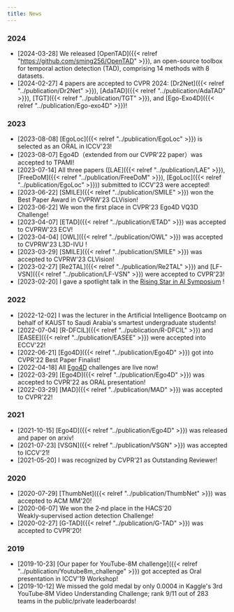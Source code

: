 ```yaml
---
title: News
---
```



### 2024

- [2024-03-28] We released [OpenTAD]({{< relref "https://github.com/sming256/OpenTAD" >}}), an open-source toolbox for temporal action detection (TAD), comprising 14 methods with 8 datasets.
- [2024-02-27] 4 papers are accepted to CVPR 2024: [Dr2Net]({{< relref "../publication/Dr2Net" >}}), [AdaTAD]({{< relref "../publication/AdaTAD" >}}), [TGT]({{< relref "../publication/TGT" >}}), and [Ego-Exo4D]({{< relref "../publication/Ego-exo4D" >}})!


### 2023

- [2023-08-08] [EgoLoc]({{< relref "../publication/EgoLoc" >}}) is selected as an ORAL in ICCV'23!
- [2023-08-07] Ego4D（extended from our CVPR'22 paper）was accepted to TPAMI!
- [2023-07-14] All three papers ([LAE]({{< relref "../publication/LAE" >}}), [FreeDoM]({{< relref "../publication/FreeDoM" >}}), [EgoLoc]({{< relref "../publication/EgoLoc" >}})) submitted to ICCV'23 were accepted!
- [2023-06-22] [SMILE]({{< relref "../publication/SMILE" >}}) won the Best Paper Award in CVPRW'23 CLVision!
- [2023-06-22] We won the first place in CVPR'23 Ego4D VQ3D Challenge!
- [2023-04-07] [ETAD]({{< relref "../publication/ETAD" >}}) was accepted to CVPRW'23 ECV!
- [2023-04-04] [OWL]({{< relref "../publication/OWL" >}}) was accepted to CVPRW'23 L3D-IVU !
- [2023-03-29] [SMILE]({{< relref "../publication/SMILE" >}}) was accepted to CVPRW'23 CLVision!
- [2023-02-27] [Re2TAL]({{< relref "../publication/Re2TAL" >}}) and [LF-VSN]({{< relref "../publication/LF-VSN" >}}) were accepted to CVPR'23!
- [2023-02-20] I gave a spotlight talk in the [Rising Star in AI Symposium](https://cemse.kaust.edu.sa/ai/aii-symp-2023) !

### 2022

- [2022-12-02] I was the lecturer in the Artificial Intelligence Bootcamp on behalf of KAUST to Saudi Arabia's smartest undergraduate students!
- [2022-07-04] [R-DFCIL]({{< relref "../publication/R-DFCIL" >}}) and [EASEE]({{< relref "../publication/EASEE" >}}) were accepted into ECCV'22!
- [2022-06-21] [Ego4D]({{< relref "../publication/Ego4D" >}}) got into CVPR'22 Best Paper Finalist!
- [2022-04-18] All [Ego4D](https://ego4d-data.org) challenges are live now!
- [2022-03-29] [Ego4D]({{< relref "../publication/Ego4D" >}}) was accepted to CVPR'22 as ORAL presentation!
- [2022-03-29] [MAD]({{< relref "../publication/MAD" >}}) was accepted to CVPR'22!

### 2021
- [2021-10-15] [Ego4D]({{< relref "../publication/Ego4D" >}}) was released and paper on arxiv!
- [2021-07-23] [VSGN]({{< relref "../publication/VSGN" >}}) was accepted to ICCV'21!
- [2021-05-20] I was recognized by CVPR’21 as Outstanding Reviewer!

### 2020
- [2020-07-29] [ThumbNet]({{< relref "../publication/ThumbNet" >}}) was accepted to ACM MM'20!
- [2020-06-07] We won the 2‑nd place in the HACS’20 Weakly‑supervised action detection Challenge!
- [2020-02-27] [G-TAD]({{< relref "../publication/G-TAD" >}}) was accepted to CVPR'20!

### 2019
- [2019-10-23] [Our paper for YouTube-8M challenge]({{< relref "../publication/Youtube8m_challenge" >}}) got accepted as Oral presentation in ICCV'19 Workshop!
- [2019-10-12] We missed the gold medal by only 0.0004 in Kaggle's 3rd YouTube‑8M Video Understanding Challenge; rank 9/11 out of 283 teams in the public/private leaderboards!



